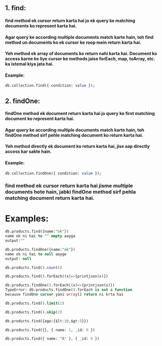 ## 1. find:

#### find method ek cursor return karta hai jo ek query ke matching documents ko represent karta hai.
#### Agar query ke according multiple documents match karte hain, toh find method un documents ko ek cursor ke roop mein return karta hai.
#### Yeh method ek array of documents ko return nahi karta hai. Document ko access karne ke liye cursor ke methods jaise forEach, map, toArray, etc. ka istemal kiya jata hai.
#### Example:

```sql
db.collection.find({ condition: value });
```

## 2. findOne:
#### findOne method ek document return karta hai jo query ke first matching document ko represent karta hai.
#### Agar query ke according multiple documents match karte hain, toh findOne method sirf pehle matching document ko return karta hai.
#### Yeh method directly ek document ko return karta hai, jise aap directly access kar sakte hain.

#### Example:
```sql
db.collection.findOne({ condition: value });
```

### find method ek cursor return karta hai jisme multiple documents hote hain, jabki findOne method sirf pehla matching document return karta hai.



# Examples:

```sql
db.products.find({name:"ok"})
name ok ni hai to "" empty aayga
output:""
```
```sql
db.products.findOne({name:"ok"})
name ok ni hai to null aayge
output: null
```

```SQL
db.products.find().count()
```
```sql
db.products.find().forEach((x)=>{printjson(x)})
```

```sql
db.products.findOne().forEach((x)=>{printjson(x)})
TypeError: db.products.findOne().forEach is not a function
because findOne cursor yani array[] return ni krta hai
```
```sql
db.products.find().limit(2)
```
```sql
db.products.find().skip(2)
```
```sql
db.products.find({age:{$lt:30,$gt:5}})
```
```sql
db.products.find({}, { name: 1, _id: 0 })
```
```sql
db.products.find({ name: "A" }, { _id: 0 })
```
